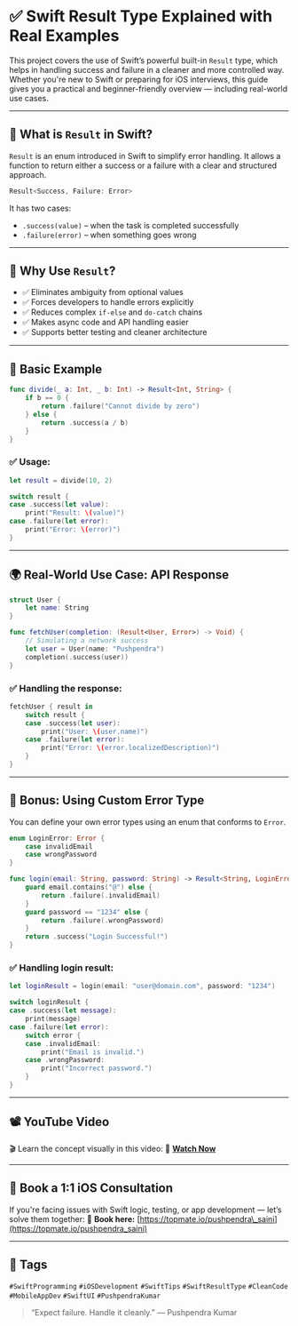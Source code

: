 # ✅ Swift Result Type Explained with Real Examples

This project covers the use of Swift’s powerful built-in `Result` type, which helps in handling success and failure in a cleaner and more controlled way. Whether you're new to Swift or preparing for iOS interviews, this guide gives you a practical and beginner-friendly overview — including real-world use cases.

---

## 📌 What is `Result` in Swift?

`Result` is an enum introduced in Swift to simplify error handling. It allows a function to return either a success or a failure with a clear and structured approach.

```swift
Result<Success, Failure: Error>
````

It has two cases:

* `.success(value)` – when the task is completed successfully
* `.failure(error)` – when something goes wrong

---

## 🚀 Why Use `Result`?

* ✅ Eliminates ambiguity from optional values
* ✅ Forces developers to handle errors explicitly
* ✅ Reduces complex `if-else` and `do-catch` chains
* ✅ Makes async code and API handling easier
* ✅ Supports better testing and cleaner architecture

---

## 🔰 Basic Example

```swift
func divide(_ a: Int, _ b: Int) -> Result<Int, String> {
    if b == 0 {
        return .failure("Cannot divide by zero")
    } else {
        return .success(a / b)
    }
}
```

### ✅ Usage:

```swift
let result = divide(10, 2)

switch result {
case .success(let value):
    print("Result: \(value)")
case .failure(let error):
    print("Error: \(error)")
}
```

---

## 🌍 Real-World Use Case: API Response

```swift
struct User {
    let name: String
}

func fetchUser(completion: (Result<User, Error>) -> Void) {
    // Simulating a network success
    let user = User(name: "Pushpendra")
    completion(.success(user))
}
```

### ✅ Handling the response:

```swift
fetchUser { result in
    switch result {
    case .success(let user):
        print("User: \(user.name)")
    case .failure(let error):
        print("Error: \(error.localizedDescription)")
    }
}
```

---

## 🔄 Bonus: Using Custom Error Type

You can define your own error types using an enum that conforms to `Error`.

```swift
enum LoginError: Error {
    case invalidEmail
    case wrongPassword
}

func login(email: String, password: String) -> Result<String, LoginError> {
    guard email.contains("@") else {
        return .failure(.invalidEmail)
    }
    guard password == "1234" else {
        return .failure(.wrongPassword)
    }
    return .success("Login Successful!")
}
```

### ✅ Handling login result:

```swift
let loginResult = login(email: "user@domain.com", password: "1234")

switch loginResult {
case .success(let message):
    print(message)
case .failure(let error):
    switch error {
    case .invalidEmail:
        print("Email is invalid.")
    case .wrongPassword:
        print("Incorrect password.")
    }
}
```

---

## 📽 YouTube Video

🎬 Learn the concept visually in this video:
🔗 **[Watch Now](https://youtube.com/@SainiPushpendra)**

---

## 🤝 Book a 1:1 iOS Consultation

If you're facing issues with Swift logic, testing, or app development — let’s solve them together:
📅 **Book here:** [https://topmate.io/pushpendra\_saini](https://topmate.io/pushpendra_saini)

---

## 📎 Tags

`#SwiftProgramming` `#iOSDevelopment` `#SwiftTips` `#SwiftResultType` `#CleanCode` `#MobileAppDev` `#SwiftUI` `#PushpendraKumar`


> “Expect failure. Handle it cleanly.”
> — Pushpendra Kumar
